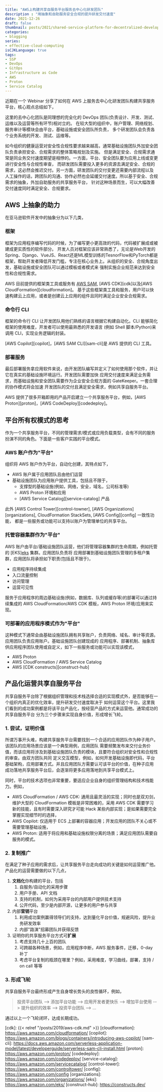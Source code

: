 ```yaml
---
title: "AWS上构建共享自服务平台服务去中心化研发团队"
description : "用抽象和自助服务安全合规的提升研发交付速度"
date: 2021-12-26
draft: false
thumbnail: posts/2021/shared-service-platform-for-decentralized-developer-teams/images/cover.png
categories:
- blogging
series:
- effective-cloud-computing
isCJKLanguage: true
tags:
- SSP
- DevOps
- GitOps
- Infrastructure as Code
- AWS
- Proton
- Service Catalog
---
```


近期在一个 Webinar 分享了如何在 AWS 上服务去中心化研发团队构建共享服务平台，核心观点总结如下，

<!--more-->

这里的去中心化团队是同理想的完全化的 DevOps 团队(负责设计、开发、测试、运维以及运营等所有环节)相对立的。
在较大型的组织中，账户管理、网络规划、服务审计等模块会由平台，基础设施或安全团队所负责，
多个研发团队会负责各个业务系统的开发、测试、运维等。

如今组织的健康运营对安全性合规性要求越来越高，通常基础设施团队外加安全团队负责承担安全、合规需求的整体策略规划及实施。
但是满足安全、合规需求通常是同业务交付速度期望是相悖的。一方面，平台、安全团队要为应用上线或变更进行安全性与合规性审查，
而研发团队需要投入更多的资源去满足安全、合规的需求，这必然会推迟交付。另一方面，研发团队的交付变更还需要内部流程以及
人工操作的话，跨团队的沟通、协作必然也会延缓交付速度。所以基于安全、合规需求的抽象，外加自助服务的共享服务平台，
针对这种场景而生，可以大幅改善交付速度同时满足安全、合规要求。

## AWS 上抽象的助力

在亚马逊软件开发中的抽象分为以下几类，

### 框架

框架为应用程序编写代码的时候，为了编写更小更高效的代码，代码被扩展成或被建成更实质性的软件部分。
开发人员对框架应该非常熟悉了，无论是Web开发的Spring、Django、VueJS、React还是ML模型训练的TesnorFlow和PyTorch都是
框架，帮助开发者降低开发门槛，专注在核心业务上。从组织的安全、合规角度出发，基础设施或安全团队可以通过模板或者模式来
强制实施企业规范来达到安全性和合规性需求。

AWS 目前提供的框架类工具或服务有 [AWS SAM][sam], [AWS CDK][cdk]以及[AWS CloudFormation][cloudformation]。
基于这些框架类工具和服务，用户可以快速构建云上应用，或者是创建云上应用的组件且同时满足企业安全合规需求。

### 命令行 CLI

框架的命令行 CLI 让开发团队用他们熟练的语言根据它构建自动化。CLI 能够简化框架的使用难度，开发者可以使用最熟悉的开发语言
(例如 Shell 脚本/Python)来调用 CLI，实现业务逻辑的封装。

[AWS Copilot][copilot]，[AWS SAM CLI][sam-cli]是 AWS 提供的 CLI 工具。

### 部署服务
最后部署服务拿应用软件来说，由开发团队编写并定义了如何使用那个软件，并让它在真实的基础设施环境运行。开发团队需要加快
应用交付速度来满足业务需求，而基础设施和安全团队需要作为企业安全合规方面的 GateKeeper。一套合理的协作模式将会加速
开发团队的交付且满足安全需求，例如共享自服务平台。

AWS 提供了很多开箱即用的产品开启建立一个共享服务平台，例如，[AWS Proton][proton]，[AWS CodeDeploy][codedeploy]。

## 平台所有权模式的思考

作为一个共享服务平台，不同的管理需求/模式或应用负载类型，会有不同的服务扮演不同的角色。下面是一些客户实践的平台模式。

### AWS 账户作为"平台"

组织将 AWS 账户作为平台，自动化创建，其特点如下，

- AWS 账户属于应用团队且由他们运营
- 基础设施团队为应用账户提供工具，包括且不限于，
  - 支撑型的基础设施(例如，网络，安全，域名，公司标准等)
  - AWS Proton 环境和应用
  - [AWS Service Catalog][service-catalog] 产品
  
此外 [AWS Control Tower][control-towner], [AWS Organizations][organizations], CloudFormation StackSets, [AWS Config][config] 一致性功能，
都是一些服务或功能可以支持以账户为管理单位的共享平台。

### 托管容器集群作为"平台"

AWS 账户由平台/基础设施团队运营，他们将管理容器集群的生命周期，例如托管的 [EKS][eks](Kubernentes) 集群。应用团队负责将
应用部署到基础设施团队管理的多租户集群，应用团队将承担如下职责(包括且不限于)，

- 应用程序持续集成
- 入口流量控制
- 访问管理
- 运营可见性

服务于应用程序的周边基础设施(例如，数据库、队列或缓存等)的部署可以通过持续集成的 AWS CloudFormation/AWS CDK 模板，AWS Proton 环境/应用来实现。

### 可部署的应用程序模式作为"平台"

这种模式下通常会由基础设施团队拥有共享账户，负责网络、域名、审计等资源。应用团队负责应用账户。基础设施团队创建现成的
应用程序、部署机制、抽象库供应用程序团队使用或自定义，如下一些服务或功能可以实现该模式，

- AWS Proton
- AWS CloudFormation / AWS Service Catalog
- AWS [CDK constructs][construct-hub]
 
## 产品化运营共享自服务平台

共享自服务平台除了根据组织管理和技术栈选择合适的实现模式外，是否能够在一个组织内真正的优化效率，提升研发交付速度取决于
如何运营这个平台。这里我们看到的成功案例都是将该平台产品化，按经营产品的方式来运营他。通常成功的共享自服务平台
分为三个步骤来实现自身价值，形成增长飞轮。

### 1. 尝试，证明价值

所谓万事开头难，构建共享服务平台需要找到一个合适的应用团队作为种子用户。该团队的应用场景应该是一个典型用例，应用团队
需要频繁发布来交付业务价值，而该应用将涉及到基础设施团队负责的模块，且要符合组织对安全性和合规性的审查。由双方团队共同
定义交互模型，例如，如何开发基础设施即代码，平台基础架构，应用部署方式。并且应用团队方需要认可该平台的价值，在种子应用
成功落地共享服务平台后，会逐渐将更多应用落地到共享平台模式上。

同时，平台的技术选项也非常重要，要适应企业自身的组织管理结构和技术栈能力。例如，

- AWS CloudFormation / AWS CDK: 通用且最灵活的实现；同时也是双刃剑，维护大型的 CloudFormation 模板是非常困难的，采用
 AWS CDK 需要学习新的技能，且有时需要深入研究才可能 Hack 某些内部实现；是如果需要完全掌握实现细节时的选择，
- AWS Copilot: 仅适用于 ECS 上部署的容器应用；开发应用的团队不关心或不需要管理基础设施，
- AWS Proton: 适用于将应用和基础设施权限分离的场景；满足应用团队需要自服务的模式。

### 2. 复制推广

在满足了种子应用的需求后，让共享服务平台走向成功的关键是如何运营推广他。产品化的运营需要做的以下几点，

1. **文档化**你构建的平台，包括
   1. 自服务/自动化的采用步骤
   1. 用户手册、API 文档
   1. 支持的机制，如何为采用平台的内部用户提供技术支持
   1. 公开代码，至少是内部开源，让更多的用户参与共享
1. 内部**营销**平台
   1. 利用成功案例赢得领导们的支持，达到量化平台价值，规避风险，提升业务研发效率
   1. 内部"路演"招募团队并获得反馈
1. 证明你的共享服务平台方式可**扩展**
   1. 考虑支持几十上百的团队
   1. 可跨越各种场景，例如，应用程序中断，AWS 服务事件，迁移，0-day 补丁
   1. 考虑平台复制的瓶颈在哪里？例如，采用难度，学习曲线，部署，支持 / on call 等等
  
### 3. 形成飞轮

共享自服务平台最终形成产生自身增长势头的良性循环，例如，

> 投资平台团队 --> 添加平台功能 --> 应用开发者更快乐 --> 增加平台使用 --> 提升组织的效率 --> 投资平台团队 --> ...

通过以上一个飞轮闭环，达成长期成功。

[sam]: https://aws.amazon.com/serverless/sam/
[cdk]: {{< relref "/posts/2019/aws-cdk.md" >}}
[cloudformation]: https://aws.amazon.com/cloudformation/
[copilot]: https://aws.amazon.com/blogs/containers/introducing-aws-copilot/
[sam-cli]: https://docs.aws.amazon.com/serverless-application-model/latest/developerguide/serverless-sam-cli-install.html
[proton]: https://aws.amazon.com/proton/
[codedeploy]: https://aws.amazon.com/codedeploy/
[service-catalog]: https://aws.amazon.com/servicecatalog/
[control-tower]: https://aws.amazon.com/controltower/
[config]: https://aws.amazon.com/config
[organizations]: https://aws.amazon.com/organizations/
[eks]: https://aws.amazon.com/eks/
[construct-hub]: https://constructs.dev/